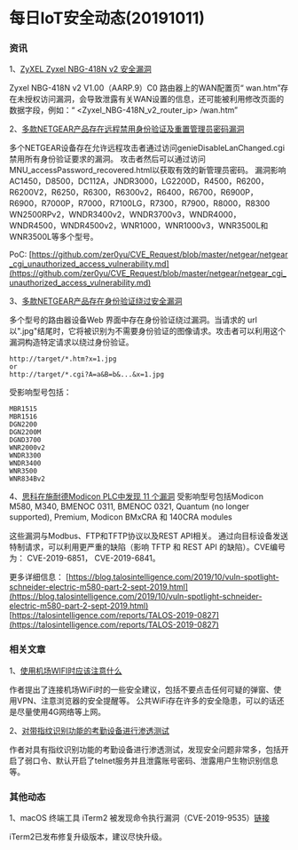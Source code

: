 # 每日IoT安全动态(20191011)

### 资讯

1、[ZyXEL Zyxel NBG-418N v2 安全漏洞](https://www.anquanke.com/vul/id/1775360)

Zyxel NBG-418N v2 V1.00（AARP.9）C0 路由器上的WAN配置页“ wan.htm”存在未授权访问漏洞，会导致泄露有关WAN设置的信息，还可能被利用修改页面的数据字段，例如：“ <Zyxel_NBG-418N_v2_router_ip> /wan.htm”

2、[多款NETGEAR产品存在远程禁用身份验证及重置管理员密码漏洞](https://www.anquanke.com/vul/id/1775356)

多个NETGEAR设备存在允许远程攻击者通过访问genieDisableLanChanged.cgi禁用所有身份验证要求的漏洞。 攻击者然后可以通过访问MNU_accessPassword_recovered.html以获取有效的新管理员密码。
漏洞影响AC1450，D8500，DC112A，JNDR3000，LG2200D，R4500，R6200，R6200V2，R6250，R6300，R6300v2，R6400，R6700，R6900P，R6900，R7000P，R7000，R7100LG，R7300，R7900，R8000，R8300 WN2500RPv2，WNDR3400v2，WNDR3700v3，WNDR4000，WNDR4500，WNDR4500v2，WNR1000，WNR1000v3，WNR3500L和WNR3500L等多个型号。

PoC: [https://github.com/zer0yu/CVE_Request/blob/master/netgear/netgear_cgi_unauthorized_access_vulnerability.md](https://github.com/zer0yu/CVE_Request/blob/master/netgear/netgear_cgi_unauthorized_access_vulnerability.md)

3、[多款NETGEAR产品存在身份验证绕过安全漏洞](https://www.anquanke.com/vul/id/1775352)

多个型号的路由器设备Web 界面中存在身份验证绕过漏洞。当请求的 url 以".jpg"结尾时，它将被识别为不需要身份验证的图像请求。攻击者可以利用这个漏洞构造特定请求以绕过身份验证。
```
http://target/*.htm?x=1.jpg
or
http://target/*.cgi?A=a&B=b&...&x=1.jpg
```
受影响型号包括：
```
MBR1515
MBR1516
DGN2200
DGN2200M
DGND3700
WNR2000v2
WNDR3300
WNDR3400
WNR3500
WNR834Bv2
```

4、[思科在施耐德Modicon PLC中发现 11 个漏洞](https://www.securityweek.com/cisco-finds-11-vulnerabilities-schneider-electric-modicon-controllers)
受影响型号包括Modicon M580, M340, BMENOC 0311, BMENOC 0321, Quantum (no longer supported), Premium, Modicon BMxCRA 和 140CRA modules

这些漏洞与Modbus、FTP和TFTP协议以及REST API相关。 通过向目标设备发送特制请求，可以利用更严重的缺陷（影响 TFTP 和 REST API 的缺陷）。CVE编号为： CVE-2019-6851， CVE-2019-6841。

更多详细信息：
[https://blog.talosintelligence.com/2019/10/vuln-spotlight-schneider-electric-m580-part-2-sept-2019.html](https://blog.talosintelligence.com/2019/10/vuln-spotlight-schneider-electric-m580-part-2-sept-2019.html)
[https://talosintelligence.com/reports/TALOS-2019-0827](https://talosintelligence.com/reports/TALOS-2019-0827)


### 相关文章

1、[使用机场WIFI时应该注意什么](https://securityboulevard.com/2019/10/how-to-stay-safe-while-using-airport-wifi/)

作者提出了连接机场WiFi时的一些安全建议，包括不要点击任何可疑的弹窗、使用VPN、注意浏览器的安全提醒等。
公共WiFi存在许多的安全隐患，可以的话还是尽量使用4G网络等上网。

2、[对带指纹识别功能的考勤设备进行渗透测试](https://medium.com/bugbountywriteup/pentesting-an-iot-based-biometric-attendance-device-10c0efd69392)

作者对具有指纹识别功能的考勤设备进行渗透测试，发现安全问题非常多，包括开启了弱口令、默认开启了telnet服务并且泄露账号密码、泄露用户生物识别信息等。

### 其他动态

1、macOS 终端工具 iTerm2 被发现命令执行漏洞（CVE-2019-9535）[链接](https://blog.mozilla.org/security/2019/10/09/iterm2-critical-issue-moss-audit/)

 iTerm2已发布修复升级版本，建议尽快升级。
